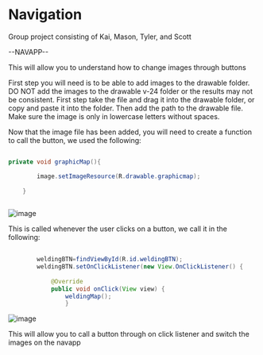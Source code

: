 # Navigation
Group project consisting of Kai, Mason, Tyler, and Scott

--NAVAPP--

This will allow you to understand how to change images through buttons

First step you will need is to be able to add images to the drawable folder. 
DO NOT add the images to the drawable v-24 folder or the results may not be consistent.
First step take the file and drag it into the drawable folder, or copy and paste it into the folder. 
Then add the path to the drawable file. Make sure the image is only in lowercase letters without spaces.

Now that the image file has been added, you will need to create a function to call the button, we used the following: 

```java

private void graphicMap(){

        image.setImageResource(R.drawable.graphicmap);
        
    }
    
```
![image](https://user-images.githubusercontent.com/71509618/146058013-33a4cef2-a66b-4231-8fa0-a501826440b2.png)

    
This is called whenever the user clicks on a button, we call it in the following:
    
```java
    
        weldingBTN=findViewById(R.id.weldingBTN);
        weldingBTN.setOnClickListener(new View.OnClickListener() {
        
            @Override
            public void onClick(View view) {
                weldingMap();
                } 
```
![image](https://user-images.githubusercontent.com/71509618/146058368-7444aa00-225f-4a10-b522-64618795a593.png)

                
This will allow you to call a button through on click listener and switch the images on the navapp
